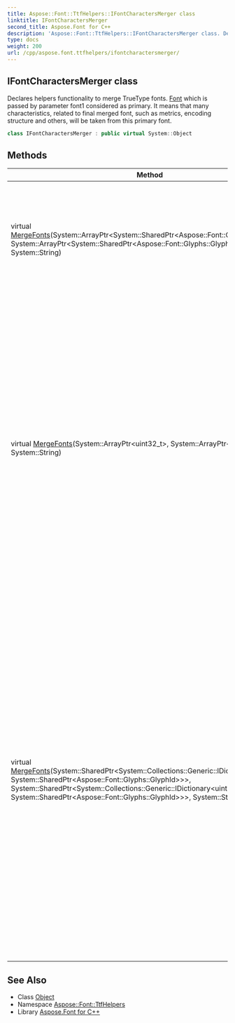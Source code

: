 ```yaml
---
title: Aspose::Font::TtfHelpers::IFontCharactersMerger class
linktitle: IFontCharactersMerger
second_title: Aspose.Font for C++
description: 'Aspose::Font::TtfHelpers::IFontCharactersMerger class. Declares helpers functionality to merge TrueType fonts. Font which is passed by parameter font1 considered as primary. It means that many characteristics, related to final merged font, such as metrics, encoding structure and others, will be taken from this primary font in C++.'
type: docs
weight: 200
url: /cpp/aspose.font.ttfhelpers/ifontcharactersmerger/
---
```

## IFontCharactersMerger class


Declares helpers functionality to merge TrueType fonts. [Font](../../aspose.font/font/) which is passed by parameter font1 considered as primary. It means that many characteristics, related to final merged font, such as metrics, encoding structure and others, will be taken from this primary font.

```cpp
class IFontCharactersMerger : public virtual System::Object
```

## Methods

| Method | Description |
| --- | --- |
| virtual [MergeFonts](./mergefonts/)(System::ArrayPtr\<System::SharedPtr\<Aspose::Font::Glyphs::GlyphId\>\>, System::ArrayPtr\<System::SharedPtr\<Aspose::Font::Glyphs::GlyphId\>\>, System::String) | Merges fonts based on glyphs lists passed. Searches for a character code for every glyph passed and add found character code with correspondent glyph into resultant new font. |
| virtual [MergeFonts](./mergefonts/)(System::ArrayPtr\<uint32_t\>, System::ArrayPtr\<uint32_t\>, System::String) | Merges fonts based on character codes lists passed. To create desired resultant font just pass symbol codes from original fonts you want to include into resultant font. [Glyphs](../../aspose.font.glyphs/) related to codes passed will be found automatically. For example, if you want to include into resultant font glyphs related to letters A and B from first font and glyphs, related to letters C and D from second font, just call this method like this: **MergeFonts(new uint[] { 'A', 'B' }, new uint[] { 'C', 'D' }, "NewFont")** |
| virtual [MergeFonts](./mergefonts/)(System::SharedPtr\<System::Collections::Generic::IDictionary\<uint32_t, System::SharedPtr\<Aspose::Font::Glyphs::GlyphId\>\>\>, System::SharedPtr\<System::Collections::Generic::IDictionary\<uint32_t, System::SharedPtr\<Aspose::Font::Glyphs::GlyphId\>\>\>, System::String) | This method version designed for cases when you want to set character codes for glyphs in resultant font explicitly. It's not mandatory that code for glyph you provided is included in original font. The sense of code passed is that it will be associated with correspondent glyph identifier in resultant font. So, rule to process every pair passed by dictionary parameter[code, glyph ideitifier] is that only glyph identifer will be taken from original font and then it will be linked with correspondent code in resultant font. It can be helpful when some codes from first font conflict with same codes from second font. |
## See Also

* Class [Object](../../system/object/)
* Namespace [Aspose::Font::TtfHelpers](../)
* Library [Aspose.Font for C++](../../)
